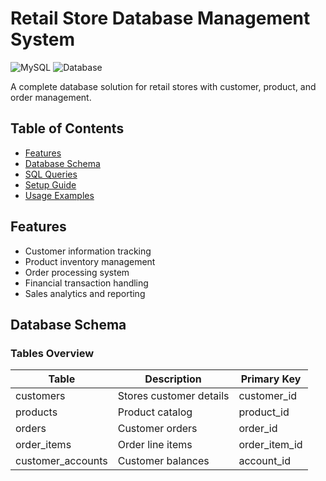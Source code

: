 # Retail Store Database Management System

![MySQL](https://img.shields.io/badge/mysql-%2300f.svg?style=for-the-badge&logo=mysql&logoColor=white)
![Database](https://img.shields.io/badge/Database-SQL-blue)

A complete database solution for retail stores with customer, product, and order management.

## Table of Contents
- [Features](#features)
- [Database Schema](#database-schema)
- [SQL Queries](#sql-queries)
- [Setup Guide](#setup-guide)
- [Usage Examples](#usage-examples)

## Features
- Customer information tracking
- Product inventory management
- Order processing system
- Financial transaction handling
- Sales analytics and reporting

## Database Schema

### Tables Overview

| Table | Description | Primary Key |
|-------|-------------|-------------|
| customers | Stores customer details | customer_id |
| products | Product catalog | product_id |
| orders | Customer orders | order_id |
| order_items | Order line items | order_item_id |
| customer_accounts | Customer balances | account_id |
